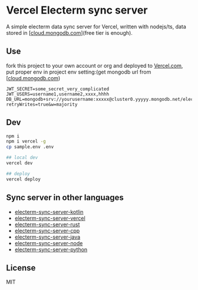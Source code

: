 # Vercel Electerm sync server

A simple electerm data sync server for Vercel, written with nodejs/ts, data stored in [[cloud.mongodb.com](https://cloud.mongodb.com/)](free tier is enough).

## Use

fork this project to your own account or org and deployed to [Vercel.com](https://Vercel.com), put proper env in project env setting:(get mongodb url from [[cloud.mongodb.com](https://cloud.mongodb.com/))

```env
JWT_SECRET=some_secret_very_complicated
JWT_USERS=username1,username2,xxxx,hhhh
DB_URL=mongodb+srv://yourusername:xxxxx@cluster0.yyyyy.mongodb.net/electerm_sync_custom_db_name?retryWrites=true&w=majority
```

## Dev

```bash
npm i
npm i vercel -g
cp sample.env .env

## local dev
vercel dev

## deploy
vercel deploy
```

## Sync server in other languages

- [electerm-sync-server-kotlin](https://github.com/electerm/electerm-sync-server-kotlin)
- [electerm-sync-server-vercel](https://github.com/electerm/electerm-sync-server-vercel)
- [electerm-sync-server-rust](https://github.com/electerm/electerm-sync-server-rust)
- [electerm-sync-server-cpp](https://github.com/electerm/electerm-sync-server-cpp)
- [electerm-sync-server-java](https://github.com/electerm/electerm-sync-server-java)
- [electerm-sync-server-node](https://github.com/electerm/electerm-sync-server-node)
- [electerm-sync-server-python](https://github.com/electerm/electerm-sync-server-python)

## License

MIT
